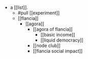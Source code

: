 - a [[list]].
  - #pull [[experiment]]
  - [[flancia]]
    - [[agora]]
      - [[agora of flancia]]
        - [[basic income]]
        - [[liquid democracy]]
      - [[node club]]
      - [[flancia social impact]]
